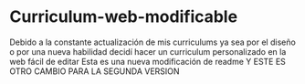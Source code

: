 # Curriculum-web-modificable
Debido a la constante actualización de mis curriculums ya sea por el diseño o por una nueva habilidad decidí hacer un curriculum personalizado en la web fácil de editar
Esta es una nueva modificación de readme
Y ESTE ES OTRO CAMBIO PARA LA SEGUNDA VERSION 

